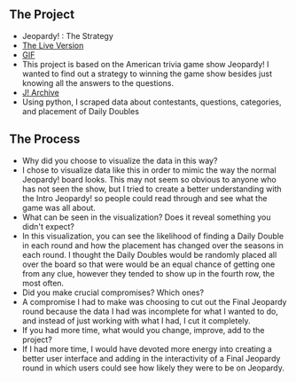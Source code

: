 ## The Project
 - Jeopardy! : The Strategy
- [The Live Version](projects/DataStory/intro.html)
 - [GIF](projects/images/Jeopardy-Gif.gif)
 - This project is based on the American trivia game show Jeopardy! I wanted to find out a strategy to winning the game show besides just knowing all the answers to the questions.
 - [J! Archive](https://www.j-archive.com/)
  - Using python, I scraped data about contestants, questions, categories, and placement of Daily Doubles

## The Process

- Why did you choose to visualize the data in this way?
- I chose to visualize data like this in order to mimic the way the normal Jeopardy! board looks. This may not seem so obvious to anyone who has not seen the show, but I tried to create a better understanding with the Intro Jeopardy! so people could read through and see what the game was all about.
- What can be seen in the visualization? Does it reveal something you didn't expect?
- In this visualization, you can see the likelihood of finding a Daily Double in each round and how the placement has changed over the seasons in each round. I thought the Daily Doubles would be randomly placed all over the board so that were would be an equal chance of getting one from any clue, however they tended to show up in the fourth row, the most often.
- Did you make crucial compromises? Which ones?
- A compromise I had to make was choosing to cut out the Final Jeopardy round because the data I had was incomplete for what I wanted to do, and instead of just working with what I had, I cut it completely.
- If you had more time, what would you change, improve, add to the project?
- If I had more time, I would have devoted more energy into creating a better user interface and adding in the interactivity of a Final Jeopardy round in which users could see how likely they were to be on Jeopardy.
